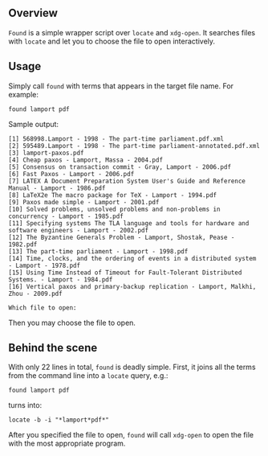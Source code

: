 ## Overview

`Found` is a simple wrapper script over `locate` and `xdg-open`.  It searches files with `locate` and let you to choose the file to open interactively.

## Usage

Simply call `found` with terms that appears in the target file name.  For example:

    found lamport pdf

Sample output:

    [1] 568998.Lamport - 1998 - The part-time parliament.pdf.xml
    [2] 595489.Lamport - 1998 - The part-time parliament-annotated.pdf.xml
    [3] lamport-paxos.pdf
    [4] Cheap paxos - Lamport, Massa - 2004.pdf
    [5] Consensus on transaction commit - Gray, Lamport - 2006.pdf
    [6] Fast Paxos - Lamport - 2006.pdf
    [7] LATEX A Document Preparation System User's Guide and Reference Manual - Lamport - 1986.pdf
    [8] LaTeX2e The macro package for TeX - Lamport - 1994.pdf
    [9] Paxos made simple - Lamport - 2001.pdf
    [10] Solved problems, unsolved problems and non-problems in concurrency - Lamport - 1985.pdf
    [11] Specifying systems The TLA language and tools for hardware and software engineers - Lamport - 2002.pdf
    [12] The Byzantine Generals Problem - Lamport, Shostak, Pease - 1982.pdf
    [13] The part-time parliament - Lamport - 1998.pdf
    [14] Time, clocks, and the ordering of events in a distributed system - Lamport - 1978.pdf
    [15] Using Time Instead of Timeout for Fault-Tolerant Distributed Systems. - Lamport - 1984.pdf
    [16] Vertical paxos and primary-backup replication - Lamport, Malkhi, Zhou - 2009.pdf

    Which file to open: 

Then you may choose the file to open.

## Behind the scene

With only 22 lines in total, `found` is deadly simple.  First, it joins all the terms from the command line into a `locate` query, e.g.:

    found lamport pdf

turns into:

    locate -b -i "*lamport*pdf*"

After you specified the file to open, `found` will call `xdg-open` to open the file with the most appropriate program.
